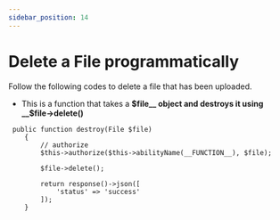 ```yaml
---
sidebar_position: 14
---
```


# Delete a File programmatically

Follow the following codes to delete a file that has been uploaded.
- This is a function that takes a __$file__  object and destroys it using __$file->delete()__

```
 public function destroy(File $file)
    {
        // authorize
        $this->authorize($this->abilityName(__FUNCTION__), $file);

        $file->delete();

        return response()->json([
            'status' => 'success'
        ]);
    }
   
```